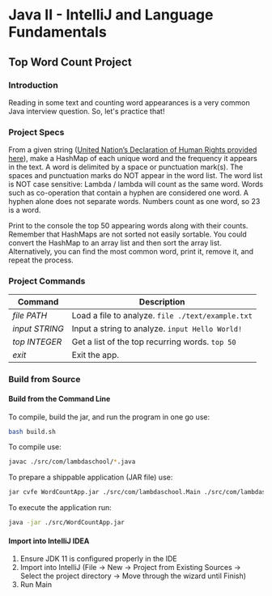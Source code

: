 # Java II - IntelliJ and Language Fundamentals

## Top Word Count Project

### Introduction

Reading in some text and counting word appearances is a very common Java
interview question. So, let's practice that!

### Project Specs

From a given string ([United Nation’s Declaration of Human Rights provided here](./text/example.txt)),
make a HashMap of each unique word and the frequency it appears in the text. A word
is delimited by a space or punctuation mark(s). The spaces and punctuation marks do
NOT appear in the word list. The word list is NOT case sensitive: Lambda / lambda
will count as the same word. Words such as co-operation that contain a hyphen are
considered one word. A hyphen alone does not separate words. Numbers count as one word,
so 23 is a word.

Print to the console the top 50 appearing words along with their counts. 
Remember that HashMaps are not sorted not easily sortable. You could convert
the HashMap to an array list and then sort the array list. Alternatively, 
you can find the most common word, print it, remove it, 
and repeat the process.

### Project Commands

| Command               | Description                                       |
| --------------------- | ------------------------------------------------- |
| _file PATH_           | Load a file to analyze. `file ./text/example.txt` |
| _input STRING_        | Input a string to analyze. `input Hello World!`   |
| _top INTEGER_         | Get a list of the top recurring words. `top 50`   |
| _exit_                | Exit the app.                                     |


### Build from Source

#### Build from the Command Line

To compile, build the jar, and run the program in one go use:

```` bash
bash build.sh
````

To compile use:

```` bash
javac ./src/com/lambdaschool/*.java
````

To prepare a shippable application (JAR file) use:

```` bash
jar cvfe WordCountApp.jar ./src/com/lambdaschool.Main ./src/com/lambdaschool/*.class
````

To execute the application run:

```` bash
java -jar ./src/WordCountApp.jar
````

#### Import into IntelliJ IDEA

1. Ensure JDK 11 is configured properly in the IDE
2. Import into IntelliJ (File -> New -> Project from Existing Sources -> Select the
   project directory -> Move through the wizard until Finish)
3. Run Main